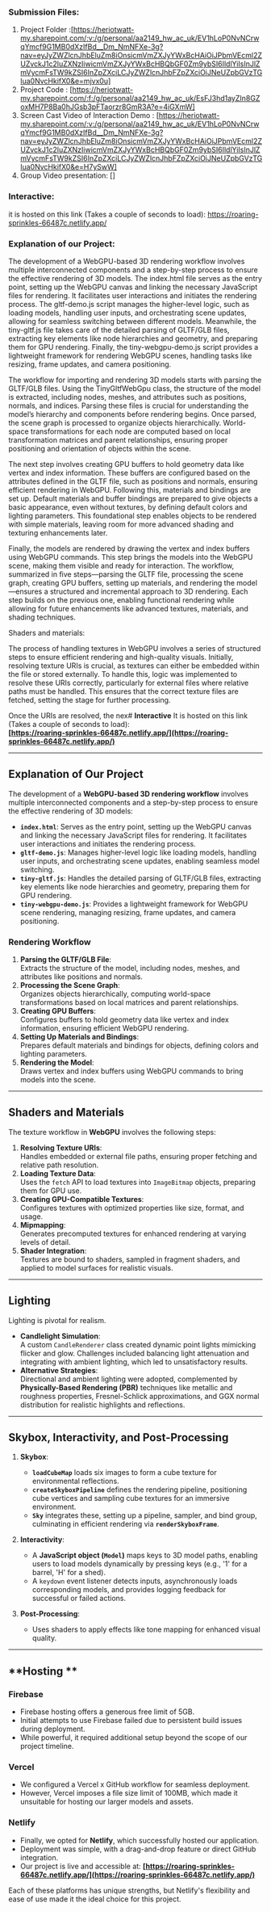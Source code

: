 ### Submission Files: 
1. Project Folder :[https://heriotwatt-my.sharepoint.com/:v:/g/personal/aa2149_hw_ac_uk/EV1hLoP0NvNCrwqYmcf9G1MB0dXzIfBd__Dm_NmNFXe-3g?nav=eyJyZWZlcnJhbEluZm8iOnsicmVmZXJyYWxBcHAiOiJPbmVEcml2ZUZvckJ1c2luZXNzIiwicmVmZXJyYWxBcHBQbGF0Zm9ybSI6IldlYiIsInJlZmVycmFsTW9kZSI6InZpZXciLCJyZWZlcnJhbFZpZXciOiJNeUZpbGVzTGlua0NvcHkifX0&e=mjvx0u]
2. Project Code : [https://heriotwatt-my.sharepoint.com/:f:/g/personal/aa2149_hw_ac_uk/EsFJ3hd1ayZIn8GZoxMH7P8Ba0hJGsb3pFTaorzr8GmR3A?e=4iGXmW]
3. Screen Cast Video of Interaction Demo : [https://heriotwatt-my.sharepoint.com/:v:/g/personal/aa2149_hw_ac_uk/EV1hLoP0NvNCrwqYmcf9G1MB0dXzIfBd__Dm_NmNFXe-3g?nav=eyJyZWZlcnJhbEluZm8iOnsicmVmZXJyYWxBcHAiOiJPbmVEcml2ZUZvckJ1c2luZXNzIiwicmVmZXJyYWxBcHBQbGF0Zm9ybSI6IldlYiIsInJlZmVycmFsTW9kZSI6InZpZXciLCJyZWZlcnJhbFZpZXciOiJNeUZpbGVzTGlua0NvcHkifX0&e=H7ySwW]
4. Group Video presentation: []
### Interactive: 
it is hosted on this link (Takes a couple of seconds to load): https://roaring-sprinkles-66487c.netlify.app/



### Explanation of our Project:

The development of a WebGPU-based 3D rendering workflow involves multiple interconnected components and a step-by-step process to ensure the effective rendering of 3D models. The index.html file serves as the entry point, setting up the WebGPU canvas and linking the necessary JavaScript files for rendering. It facilitates user interactions and initiates the rendering process. The gltf-demo.js script manages the higher-level logic, such as loading models, handling user inputs, and orchestrating scene updates, allowing for seamless switching between different models. Meanwhile, the tiny-gltf.js file takes care of the detailed parsing of GLTF/GLB files, extracting key elements like node hierarchies and geometry, and preparing them for GPU rendering. Finally, the tiny-webgpu-demo.js script provides a lightweight framework for rendering WebGPU scenes, handling tasks like resizing, frame updates, and camera positioning.

The workflow for importing and rendering 3D models starts with parsing the GLTF/GLB files. Using the TinyGltfWebGpu class, the structure of the model is extracted, including nodes, meshes, and attributes such as positions, normals, and indices. Parsing these files is crucial for understanding the model’s hierarchy and components before rendering begins. Once parsed, the scene graph is processed to organize objects hierarchically. World-space transformations for each node are computed based on local transformation matrices and parent relationships, ensuring proper positioning and orientation of objects within the scene.

The next step involves creating GPU buffers to hold geometry data like vertex and index information. These buffers are configured based on the attributes defined in the GLTF file, such as positions and normals, ensuring efficient rendering in WebGPU. Following this, materials and bindings are set up. Default materials and buffer bindings are prepared to give objects a basic appearance, even without textures, by defining default colors and lighting parameters. This foundational step enables objects to be rendered with simple materials, leaving room for more advanced shading and texturing enhancements later.

Finally, the models are rendered by drawing the vertex and index buffers using WebGPU commands. This step brings the models into the WebGPU scene, making them visible and ready for interaction. The workflow, summarized in five steps—parsing the GLTF file, processing the scene graph, creating GPU buffers, setting up materials, and rendering the model—ensures a structured and incremental approach to 3D rendering. Each step builds on the previous one, enabling functional rendering while allowing for future enhancements like advanced textures, materials, and shading techniques.

Shaders and materials:

The process of handling textures in WebGPU involves a series of structured steps to ensure efficient rendering and high-quality visuals. Initially, resolving texture URIs is crucial, as textures can either be embedded within the file or stored externally. To handle this, logic was implemented to resolve these URIs correctly, particularly for external files where relative paths must be handled. This ensures that the correct texture files are fetched, setting the stage for further processing.

Once the URIs are resolved, the nex# **Interactive**
It is hosted on this link (Takes a couple of seconds to load):  
**[https://roaring-sprinkles-66487c.netlify.app/](https://roaring-sprinkles-66487c.netlify.app/)**

---

## **Explanation of Our Project**

The development of a **WebGPU-based 3D rendering workflow** involves multiple interconnected components and a step-by-step process to ensure the effective rendering of 3D models:

- **`index.html`**: Serves as the entry point, setting up the WebGPU canvas and linking the necessary JavaScript files for rendering. It facilitates user interactions and initiates the rendering process.
- **`gltf-demo.js`**: Manages higher-level logic like loading models, handling user inputs, and orchestrating scene updates, enabling seamless model switching.
- **`tiny-gltf.js`**: Handles the detailed parsing of GLTF/GLB files, extracting key elements like node hierarchies and geometry, preparing them for GPU rendering.
- **`tiny-webgpu-demo.js`**: Provides a lightweight framework for WebGPU scene rendering, managing resizing, frame updates, and camera positioning.

### **Rendering Workflow**

1. **Parsing the GLTF/GLB File**:  
   Extracts the structure of the model, including nodes, meshes, and attributes like positions and normals.
2. **Processing the Scene Graph**:  
   Organizes objects hierarchically, computing world-space transformations based on local matrices and parent relationships.
3. **Creating GPU Buffers**:  
   Configures buffers to hold geometry data like vertex and index information, ensuring efficient WebGPU rendering.
4. **Setting Up Materials and Bindings**:  
   Prepares default materials and bindings for objects, defining colors and lighting parameters.
5. **Rendering the Model**:  
   Draws vertex and index buffers using WebGPU commands to bring models into the scene.

---

## **Shaders and Materials**

The texture workflow in **WebGPU** involves the following steps:

1. **Resolving Texture URIs**:  
   Handles embedded or external file paths, ensuring proper fetching and relative path resolution.
2. **Loading Texture Data**:  
   Uses the `fetch` API to load textures into `ImageBitmap` objects, preparing them for GPU use.
3. **Creating GPU-Compatible Textures**:  
   Configures textures with optimized properties like size, format, and usage.
4. **Mipmapping**:  
   Generates precomputed textures for enhanced rendering at varying levels of detail.
5. **Shader Integration**:  
   Textures are bound to shaders, sampled in fragment shaders, and applied to model surfaces for realistic visuals.

---

## **Lighting**

Lighting is pivotal for realism.

- **Candlelight Simulation**:  
   A custom `CandleRenderer` class created dynamic point lights mimicking flicker and glow. Challenges included balancing light attenuation and integrating with ambient lighting, which led to unsatisfactory results.
- **Alternative Strategies**:  
   Directional and ambient lighting were adopted, complemented by **Physically-Based Rendering (PBR)** techniques like metallic and roughness properties, Fresnel-Schlick approximations, and GGX normal distribution for realistic highlights and reflections.

---

## **Skybox, Interactivity, and Post-Processing**

1. **Skybox**:
   - **`loadCubeMap`** loads six images to form a cube texture for environmental reflections.
   - **`createSkyboxPipeline`** defines the rendering pipeline, positioning cube vertices and sampling cube textures for an immersive environment.
   - **`Sky`** integrates these, setting up a pipeline, sampler, and bind group, culminating in efficient rendering via **`renderSkyboxFrame`**.

2. **Interactivity**:
   - A **JavaScript object (`Model`)** maps keys to 3D model paths, enabling users to load models dynamically by pressing keys (e.g., '1' for a barrel, 'H' for a shed).
   - A `keydown` event listener detects inputs, asynchronously loads corresponding models, and provides logging feedback for successful or failed actions.

3. **Post-Processing**:
   - Uses shaders to apply effects like tone mapping for enhanced visual quality.

---
## **Hosting **

### **Firebase**
- Firebase hosting offers a generous free limit of 5GB.
- Initial attempts to use Firebase failed due to persistent build issues during deployment.
- While powerful, it required additional setup beyond the scope of our project timeline.

### **Vercel**
- We configured a Vercel x GitHub workflow for seamless deployment.
- However, Vercel imposes a file size limit of 100MB, which made it unsuitable for hosting our larger models and assets.

### **Netlify**
- Finally, we opted for **Netlify**, which successfully hosted our application.
- Deployment was simple, with a drag-and-drop feature or direct GitHub integration.
- Our project is live and accessible at:
  **[https://roaring-sprinkles-66487c.netlify.app/](https://roaring-sprinkles-66487c.netlify.app/)**

Each of these platforms has unique strengths, but Netlify's flexibility and ease of use made it the ideal choice for this project.








